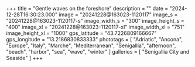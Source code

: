 +++
title = "Gentle waves on the foreshore"
description = ""
date = "2024-12-28T16:30:23.000"
image = "20241228@163023-1120117"
image_s = "20241228@163023-1120117-s"
image_width_s = "300"
image_height_s = "400"
image_xl = "20241228@163023-1120117-xl"
image_width_xl = "751"
image_height_xl = "1000"
gps_latitude = "43.7226809166667"
gps_longitude = "13.2186830833333"
phototags = [ "Adriatic", "Ancona", "Europe", "Italy", "Marche", "Mediterranean", "Senigallia", "afternoon", "beach", "harbor", "sea", "wave", "winter" ]
galleries = [ "Senigallia City and Seaside" ]
+++
